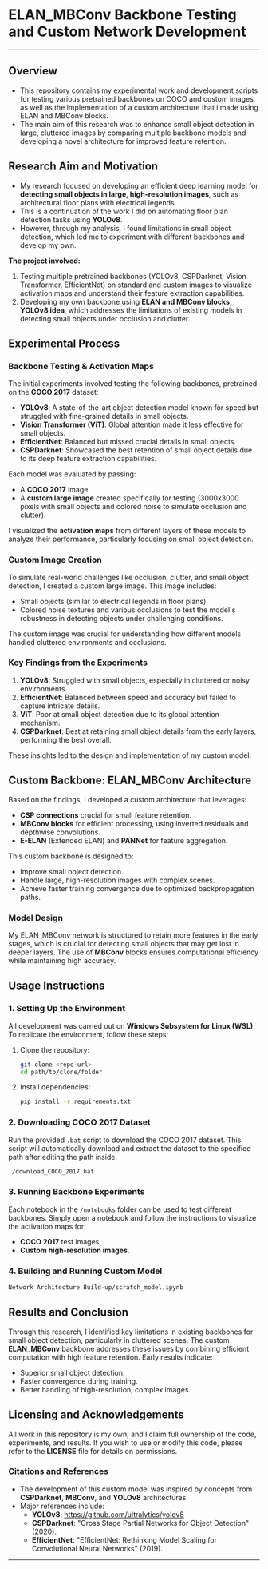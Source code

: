 # ELAN_MBConv Backbone Testing and Custom Network Development

---
## Overview
- This repository contains my experimental work and development scripts for testing various pretrained backbones on COCO and custom images, as well as the implementation of a custom architecture that i made using ELAN and MBConv blocks.
- The main aim of this research was to enhance small object detection in large, cluttered images by comparing multiple backbone models and developing a novel architecture for improved feature retention.

## Research Aim and Motivation
- My research focused on developing an efficient deep learning model for **detecting small objects in large, high-resolution images**, such as architectural floor plans with electrical legends.
- This is a continuation of the work I did on automating floor plan detection tasks using **YOLOv8**.
- However, through my analysis, I found limitations in small object detection, which led me to experiment with different backbones and develop my own.

**The project involved:**
1. Testing multiple pretrained backbones (YOLOv8, CSPDarknet, Vision Transformer, EfficientNet) on standard and custom images to visualize activation maps and understand their feature extraction capabilities.
2. Developing my own backbone using **ELAN and MBConv blocks, YOLOv8 idea**, which addresses the limitations of existing models in detecting small objects under occlusion and clutter.

## Experimental Process

### Backbone Testing & Activation Maps
The initial experiments involved testing the following backbones, pretrained on the **COCO 2017** dataset:
- **YOLOv8**: A state-of-the-art object detection model known for speed but struggled with fine-grained details in small objects.
- **Vision Transformer (ViT)**: Global attention made it less effective for small objects.
- **EfficientNet**: Balanced but missed crucial details in small objects.
- **CSPDarknet**: Showcased the best retention of small object details due to its deep feature extraction capabilities.

Each model was evaluated by passing:
- A **COCO 2017** image.
- A **custom large image** created specifically for testing (3000x3000 pixels with small objects and colored noise to simulate occlusion and clutter).

I visualized the **activation maps** from different layers of these models to analyze their performance, particularly focusing on small object detection.

### Custom Image Creation
To simulate real-world challenges like occlusion, clutter, and small object detection, I created a custom large image. This image includes:
- Small objects (similar to electrical legends in floor plans).
- Colored noise textures and various occlusions to test the model's robustness in detecting objects under challenging conditions.

The custom image was crucial for understanding how different models handled cluttered environments and occlusions.

### Key Findings from the Experiments
1. **YOLOv8**: Struggled with small objects, especially in cluttered or noisy environments.
2. **EfficientNet**: Balanced between speed and accuracy but failed to capture intricate details.
3. **ViT**: Poor at small object detection due to its global attention mechanism.
4. **CSPDarknet**: Best at retaining small object details from the early layers, performing the best overall.

These insights led to the design and implementation of my custom model.

## Custom Backbone: ELAN_MBConv Architecture
Based on the findings, I developed a custom architecture that leverages:
- **CSP connections** crucial for small feature retention.
- **MBConv blocks** for efficient processing, using inverted residuals and depthwise convolutions.
- **E-ELAN** (Extended ELAN) and **PANNet** for feature aggregation.

This custom backbone is designed to:
- Improve small object detection.
- Handle large, high-resolution images with complex scenes.
- Achieve faster training convergence due to optimized backpropagation paths.

### Model Design

My ELAN_MBConv network is structured to retain more features in the early stages, which is crucial for detecting small objects that may get lost in deeper layers. The use of **MBConv** blocks ensures computational efficiency while maintaining high accuracy.

## Usage Instructions
### 1. Setting Up the Environment

All development was carried out on **Windows Subsystem for Linux (WSL)**. To replicate the environment, follow these steps:

1. Clone the repository:
   ```bash
   git clone <repo-url>
   cd path/to/clone/folder
   ```

2. Install dependencies:
   ```bash
   pip install -r requirements.txt
   ```

### 2. Downloading COCO 2017 Dataset

Run the provided `.bat` script to download the COCO 2017 dataset. This script will automatically download and extract the dataset to the specified path after editing the path inside.

```bash
./download_COCO_2017.bat
```

### 3. Running Backbone Experiments

Each notebook in the `/notebooks` folder can be used to test different backbones. Simply open a notebook and follow the instructions to visualize the activation maps for:
- **COCO 2017** test images.
- **Custom high-resolution images**.

### 4. Building and Running Custom Model
```bash
Network Architecture Build-up/scratch_model.ipynb
```

## Results and Conclusion

Through this research, I identified key limitations in existing backbones for small object detection, particularly in cluttered scenes. The custom **ELAN_MBConv** backbone addresses these issues by combining efficient computation with high feature retention. Early results indicate:
- Superior small object detection.
- Faster convergence during training.
- Better handling of high-resolution, complex images.

## Licensing and Acknowledgements

All work in this repository is my own, and I claim full ownership of the code, experiments, and results. If you wish to use or modify this code, please refer to the **LICENSE** file for details on permissions.

### Citations and References

- The development of this custom model was inspired by concepts from **CSPDarknet**, **MBConv**, and **YOLOv8** architectures.
- Major references include:
  - **YOLOv8**: https://github.com/ultralytics/yolov8
  - **CSPDarknet**: "Cross Stage Partial Networks for Object Detection" (2020).
  - **EfficientNet**: "EfficientNet: Rethinking Model Scaling for Convolutional Neural Networks" (2019).

---
